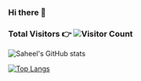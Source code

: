 ### Hi there 👋

### <p>Total Visitors 👉 ![Visitor Count](https://profile-counter.glitch.me/{saheelraut}/count.svg)</p>



![Saheel's GitHub stats](https://github-readme-stats.vercel.app/api?username=saheelraut&show_icons=true&theme=dark&count_private=true&show_icons=true)


[![Top Langs](https://github-readme-stats.vercel.app/api/top-langs/?username=saheelraut&langs_count=10&count_private=true)](https://github.com/anuraghazra/github-readme-stats)


